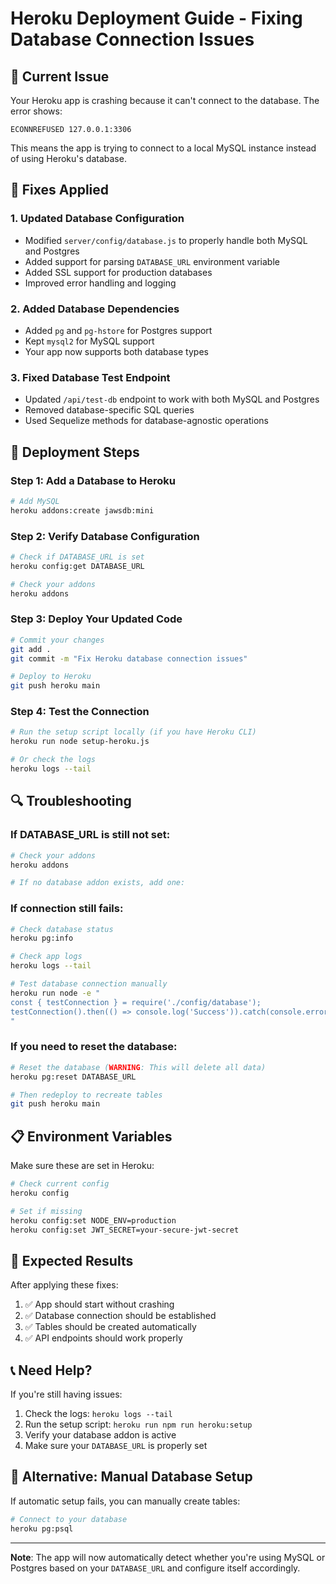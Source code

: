 # Heroku Deployment Guide - Fixing Database Connection Issues

## 🚨 Current Issue
Your Heroku app is crashing because it can't connect to the database. The error shows:
```
ECONNREFUSED 127.0.0.1:3306
```

This means the app is trying to connect to a local MySQL instance instead of using Heroku's database.

## 🔧 Fixes Applied

### 1. Updated Database Configuration
- Modified `server/config/database.js` to properly handle both MySQL and Postgres
- Added support for parsing `DATABASE_URL` environment variable
- Added SSL support for production databases
- Improved error handling and logging

### 2. Added Database Dependencies
- Added `pg` and `pg-hstore` for Postgres support
- Kept `mysql2` for MySQL support
- Your app now supports both database types

### 3. Fixed Database Test Endpoint
- Updated `/api/test-db` endpoint to work with both MySQL and Postgres
- Removed database-specific SQL queries
- Used Sequelize methods for database-agnostic operations

## 🚀 Deployment Steps

### Step 1: Add a Database to Heroku
```bash
# Add MySQL
heroku addons:create jawsdb:mini
```

### Step 2: Verify Database Configuration
```bash
# Check if DATABASE_URL is set
heroku config:get DATABASE_URL

# Check your addons
heroku addons
```

### Step 3: Deploy Your Updated Code
```bash
# Commit your changes
git add .
git commit -m "Fix Heroku database connection issues"

# Deploy to Heroku
git push heroku main
```

### Step 4: Test the Connection
```bash
# Run the setup script locally (if you have Heroku CLI)
heroku run node setup-heroku.js

# Or check the logs
heroku logs --tail
```

## 🔍 Troubleshooting

### If DATABASE_URL is still not set:
```bash
# Check your addons
heroku addons

# If no database addon exists, add one:
```

### If connection still fails:
```bash
# Check database status
heroku pg:info

# Check app logs
heroku logs --tail

# Test database connection manually
heroku run node -e "
const { testConnection } = require('./config/database');
testConnection().then(() => console.log('Success')).catch(console.error);
"
```

### If you need to reset the database:
```bash
# Reset the database (WARNING: This will delete all data)
heroku pg:reset DATABASE_URL

# Then redeploy to recreate tables
git push heroku main
```

## 📋 Environment Variables

Make sure these are set in Heroku:
```bash
# Check current config
heroku config

# Set if missing
heroku config:set NODE_ENV=production
heroku config:set JWT_SECRET=your-secure-jwt-secret
```

## 🎯 Expected Results

After applying these fixes:
1. ✅ App should start without crashing
2. ✅ Database connection should be established
3. ✅ Tables should be created automatically
4. ✅ API endpoints should work properly

## 📞 Need Help?

If you're still having issues:
1. Check the logs: `heroku logs --tail`
2. Run the setup script: `heroku run npm run heroku:setup`
3. Verify your database addon is active
4. Make sure your `DATABASE_URL` is properly set

## 🔄 Alternative: Manual Database Setup

If automatic setup fails, you can manually create tables:
```bash
# Connect to your database
heroku pg:psql
```

---

**Note**: The app will now automatically detect whether you're using MySQL or Postgres based on your `DATABASE_URL` and configure itself accordingly.
